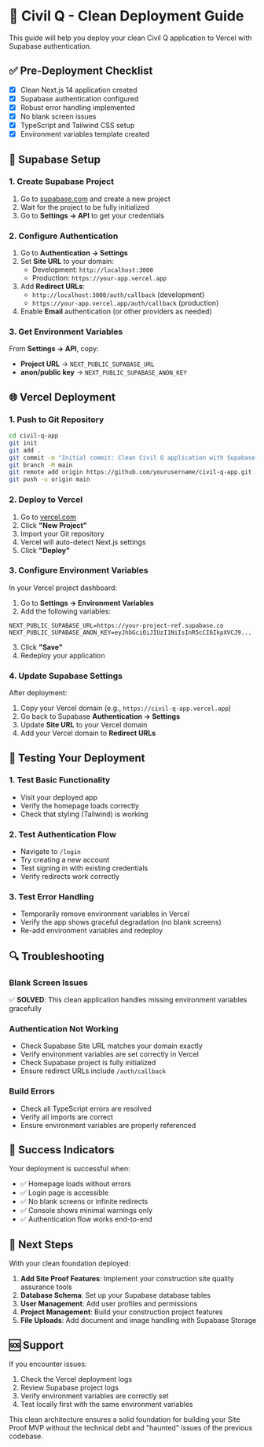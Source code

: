 # 🚀 Civil Q - Clean Deployment Guide

This guide will help you deploy your clean Civil Q application to Vercel with Supabase authentication.

## ✅ Pre-Deployment Checklist

- [x] Clean Next.js 14 application created
- [x] Supabase authentication configured
- [x] Robust error handling implemented
- [x] No blank screen issues
- [x] TypeScript and Tailwind CSS setup
- [x] Environment variables template created

## 🔧 Supabase Setup

### 1. Create Supabase Project

1. Go to [supabase.com](https://supabase.com) and create a new project
2. Wait for the project to be fully initialized
3. Go to **Settings → API** to get your credentials

### 2. Configure Authentication

1. Go to **Authentication → Settings**
2. Set **Site URL** to your domain:
   - Development: `http://localhost:3000`
   - Production: `https://your-app.vercel.app`
3. Add **Redirect URLs**:
   - `http://localhost:3000/auth/callback` (development)
   - `https://your-app.vercel.app/auth/callback` (production)
4. Enable **Email** authentication (or other providers as needed)

### 3. Get Environment Variables

From **Settings → API**, copy:
- **Project URL** → `NEXT_PUBLIC_SUPABASE_URL`
- **anon/public key** → `NEXT_PUBLIC_SUPABASE_ANON_KEY`

## 🌐 Vercel Deployment

### 1. Push to Git Repository

```bash
cd civil-q-app
git init
git add .
git commit -m "Initial commit: Clean Civil Q application with Supabase auth"
git branch -M main
git remote add origin https://github.com/yourusername/civil-q-app.git
git push -u origin main
```

### 2. Deploy to Vercel

1. Go to [vercel.com](https://vercel.com)
2. Click **"New Project"**
3. Import your Git repository
4. Vercel will auto-detect Next.js settings
5. Click **"Deploy"**

### 3. Configure Environment Variables

In your Vercel project dashboard:

1. Go to **Settings → Environment Variables**
2. Add the following variables:

```env
NEXT_PUBLIC_SUPABASE_URL=https://your-project-ref.supabase.co
NEXT_PUBLIC_SUPABASE_ANON_KEY=eyJhbGciOiJIUzI1NiIsInR5cCI6IkpXVCJ9...
```

3. Click **"Save"**
4. Redeploy your application

### 4. Update Supabase Settings

After deployment:

1. Copy your Vercel domain (e.g., `https://civil-q-app.vercel.app`)
2. Go back to Supabase **Authentication → Settings**
3. Update **Site URL** to your Vercel domain
4. Add your Vercel domain to **Redirect URLs**

## 🧪 Testing Your Deployment

### 1. Test Basic Functionality
- Visit your deployed app
- Verify the homepage loads correctly
- Check that styling (Tailwind) is working

### 2. Test Authentication Flow
- Navigate to `/login`
- Try creating a new account
- Test signing in with existing credentials
- Verify redirects work correctly

### 3. Test Error Handling
- Temporarily remove environment variables in Vercel
- Verify the app shows graceful degradation (no blank screens)
- Re-add environment variables and redeploy

## 🔍 Troubleshooting

### Blank Screen Issues
✅ **SOLVED**: This clean application handles missing environment variables gracefully

### Authentication Not Working
- Check Supabase Site URL matches your domain exactly
- Verify environment variables are set correctly in Vercel
- Check Supabase project is fully initialized
- Ensure redirect URLs include `/auth/callback`

### Build Errors
- Check all TypeScript errors are resolved
- Verify all imports are correct
- Ensure environment variables are properly referenced

## 🎉 Success Indicators

Your deployment is successful when:

- ✅ Homepage loads without errors
- ✅ Login page is accessible
- ✅ No blank screens or infinite redirects
- ✅ Console shows minimal warnings only
- ✅ Authentication flow works end-to-end

## 📝 Next Steps

With your clean foundation deployed:

1. **Add Site Proof Features**: Implement your construction site quality assurance tools
2. **Database Schema**: Set up your Supabase database tables
3. **User Management**: Add user profiles and permissions
4. **Project Management**: Build your construction project features
5. **File Uploads**: Add document and image handling with Supabase Storage

## 🆘 Support

If you encounter issues:

1. Check the Vercel deployment logs
2. Review Supabase project logs
3. Verify environment variables are correctly set
4. Test locally first with the same environment variables

This clean architecture ensures a solid foundation for building your Site Proof MVP without the technical debt and "haunted" issues of the previous codebase.